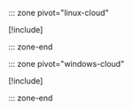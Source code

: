 ::: zone pivot="linux-cloud"

[!include[](linux/6-extend-the-quickstart-template.md)]

::: zone-end

::: zone pivot="windows-cloud"

[!include[](windows/6-extend-the-quickstart-template.md)]

::: zone-end